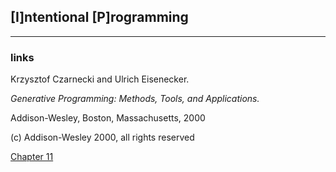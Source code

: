## [I]ntentional [P]rogramming
-----

### links

Krzysztof Czarnecki and Ulrich Eisenecker.

*Generative Programming: Methods, Tools, and Applications.*

Addison-Wesley, Boston, Massachusetts, 2000

(c) Addison-Wesley 2000, all rights reserved

[Chapter 11](http://www.laputan.org/pub/sag/IP_chapter.pdf)


